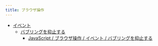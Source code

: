 ```yaml
---
title: ブラウザ操作
---
```



- [イベント](/n/PGM/JavaScript/Ope/ブラウザ操作/イベント/index.md)
    - [バブリングを抑止する](/n/PGM/JavaScript/Ope/ブラウザ操作/イベント/バブリングを抑止する/index.md)
        - [JavaScript / ブラウザ操作 / イベント / バブリングを抑止する](/d/2009/02/07/JavaScript_でバブリングを抑止する.md)




